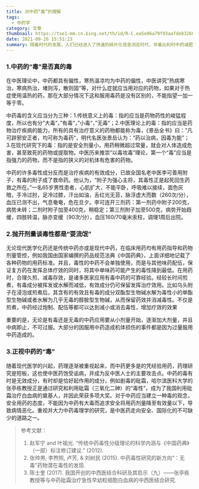 ```yaml
---
title: 对中药“毒”的理解
tags:
  - 中药学
category: 文章
thumbnail: https://tse1-mm.cn.bing.net/th/id/R-C.ea5e06a79f93aafde832601778b1f2ba?rik=Vm%2b20OcwhINQFQ&riu=http%3a%2f%2fimg3.jiemian.com%2f101%2foriginal%2f20160722%2f146917254819742600.jpg&ehk=FsDlY7SSLYPXz%2flByA1F9g7isMqdr4mPCNhppG3i8%2bA%3d&risl=&pid=ImgRaw&r=0
date: 2021-09-26 15:51:23
summary: 随着时代的发展，人们已经进入了快速的碎片化信息浏览时代，伴着比利时中药减肥事件、马兜铃酸事件，网上逐渐出现了“中医黑”等一批对中医药抱有偏见的人群，使中药的安全性备受质疑。这是不可避免的，相比较现代医学的化学药品，中药的毒理机理并不完全清晰，在部分未系统学习中医中药的人群中存在认为“中医是骗子，中药吃了就会出问题“的现象是正常的。所以解释中药的“毒”含义是解开社会舆论路途之一
---
```


### 1.**中药的“毒”是否真的毒**

在中医理论中，中药都具有偏性，寒热温凉均为中药的偏性，中医讲究”热病寒治，寒病热治，堵则泻，散则固“等，对什么症就应当用对应的药物，如果对于热症使用温热的药，那在大部分情况下这和服用毒药是没有区别的，不能指望一加一等于零。

中药毒的含义应当分为三种：1.传统意义上的毒：指的应当是药物药性的峻猛程度，所以也有分”大毒“，”有毒“，”小毒“，”无毒“；2.中医理论上的毒：指的应当是药物治疗疾病的能力，所有的具有治疗意义的药物都能称为毒，《景岳全书》曰：”凡可辟邪安正者，均可称为毒药“，明代名医张景岳认为：“药以治病，因毒为能”；3.在现代研究下的毒：指的是安全剂量小，用药稍微超过常量，就会对人体造成危害，甚至致死的药物或提取物。中医历来推崇“以毒攻毒”理论，第一个“毒”应当是指强力的药物，而不是指的狭义的对机体有危害的药物。

中药的许多毒性成分反而是治疗疾病的有效成分，已故全国名老中医李可善用附子，有毒的附子成了救命药。他认为，“附子为强心主将，其毒性正是起死回生药救之所在。”一名65岁男性患者，心肌扩大，不能平卧，呼吸难以接续，面色灰暗，手冷过肘，足冷过膝，汗出如油，舌红光无苔，脉浮虚大而数（260次/分），血压已测不出，气息奄奄，危在旦夕。李可连开三剂药：第一剂药中附子200克，病势未转；二剂时附子加至400克，稍稳定；第三剂附子加至500克，病势开始趋缓，四肢转温，脉亦变缓（90次/分），血压160/70毫米汞柱，调理1周后出院。

### 2.**抛开剂量谈毒性都是“耍流氓”**

无论现代医学化药还是传统中药亦或是现代中药，在临床用药均有用药指导和药物剂量管控，例如我国由国家编撰的药品规范法典《中国药典》，上面详细地记载了各种药物的用药标准。并且，毒性的中药不会单独使用，而是与其他味药配伍，保证复方药在发挥总体疗效的同时，将其中单味药可能产生的毒性降到最低。在用药时，合理久煎、减毒存效，是诸多医家应用有毒中药的可靠经验。经较长时间煎煮，有毒成分被挥发或水解而减低，有效成分仍可保留发挥治疗效用。比如乌头附子在浸泡或煎煮后，其含有的有效且有毒的成分双酯型生物碱水解为毒性小的单酯型生物碱或者水解为几乎无毒的醇胺型生物碱，从而保留药效并消减毒性。不仅是煎煮，中药经过炮制、配伍等都可以达到减小或消去毒性，增加疗效的效果

重要的是，无论是有毒还是无毒的中药应用要从小剂量开始，逐渐加大剂量，并且中病即止，不可过服。大部分的因服用中药造成机体损伤的事件都是因为过量服用中药造成的。

### 3.**正视中药的“毒”**

随着现代医学的兴起，药理逐渐被重视起来，而中药更多是的凭经验用药，药理研究是短板，这也使中医药饱受诟病，并成为反中医人士的主要攻击点。中药的毒有时是无效成分，有时却是恰好起作用的成分，例如剧毒的砒霜，哈尔滨医科大学的张亭栋教授正是通过研究和利用砒霜（三氧化二砷）的“毒性”，成为了我国利用砒霜治疗白血病的奠基人，并因此荣获多项大奖。对于中药应当建立一种毒的观念，安全用药的态度，不能因为中药有大毒而追求安全将用药剂量降至有效量以下，导致病情恶化。重视并大力中药毒理学的研究，是中医药走向安全、国际化的不可缺少的道路之一。

> 参考文献：
>
> 1. 赵军宁 and 叶祖光. “传统中药毒性分级理论的科学内涵与《中国药典》（一部）标注修订建议.” (2012).
> 2. 张帅男, 李煦照, 卢芳, & 刘树民 (2015). 中药毒性研究的新方向“：无毒”药物潜在毒性的发现.
> 3. 陈士奎 (2017). 我国开创的中西医结合科研及其启示（九）——张亭栋教授等与中药砒霜治疗急性早幼粒细胞白血病的中西医结合研究.

